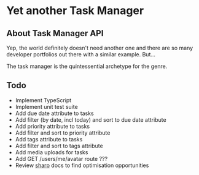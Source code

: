 # Yet another Task Manager

## About Task Manager API

Yep, the world definitely doesn't need another one and there are so many developer portfolios out there with a similar example. But...

The task manager is the quintessential archetype for the genre.

## Todo

- Implement TypeScript
- Implement unit test suite
- Add due date attribute to tasks
- Add filter (by date, incl today) and sort to due date attribute
- Add priority attribute to tasks
- Add filter and sort to priority attribute
- Add tags attribute to tasks
- Add filter and sort to tags attribute
- Add media uploads for tasks
- Add GET /users/me/avatar route ???
- Review [sharp](https://github.com/lovell/sharp/tree/master/docs) docs to find optimisation opportunities
